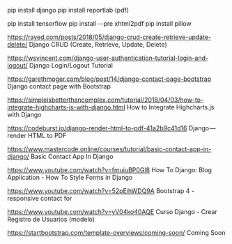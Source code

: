 

pip install django
pip install reportlab  (pdf)

pip install tensorflow
pip install --pre xhtml2pdf 
pip install pillow


https://rayed.com/posts/2018/05/django-crud-create-retrieve-update-delete/
Django CRUD (Create, Retrieve, Update, Delete)

https://wsvincent.com/django-user-authentication-tutorial-login-and-logout/
Django Login/Logout Tutorial

https://garethmoger.com/blog/post/14/django-contact-page-bootstrap
Django contact page with Bootstrap

https://simpleisbetterthancomplex.com/tutorial/2018/04/03/how-to-integrate-highcharts-js-with-django.html
How to Integrate Highcharts.js with Django

https://codeburst.io/django-render-html-to-pdf-41a2b9c41d16
Django — render HTML to PDF

https://www.mastercode.online/courses/tutorial/basic-contact-app-in-django/
Basic Contact App In Django

https://www.youtube.com/watch?v=fmuiuBP0Gl8
How To Django: Blog Application - How To Style Forms in Django

https://www.youtube.com/watch?v=52pEihWDQ9A
Bootstrap 4 - responsive contact for

https://www.youtube.com/watch?v=yV04ko40AQE
 Curso Django - Crear Registro de Usuarios (modelo)

 https://startbootstrap.com/template-overviews/coming-soon/
 Coming Soon